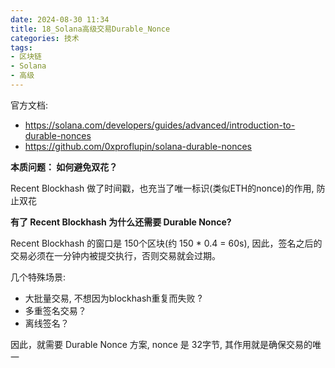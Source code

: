 ```yaml
---
date: 2024-08-30 11:34
title: 18_Solana高级交易Durable_Nonce
categories: 技术
tags:
- 区块链
- Solana
- 高级
---
```


官方文档:
- https://solana.com/developers/guides/advanced/introduction-to-durable-nonces
- https://github.com/0xproflupin/solana-durable-nonces


**本质问题： 如何避免双花？**

Recent Blockhash 做了时间戳，也充当了唯一标识(类似ETH的nonce)的作用, 防止双花


**有了 Recent Blockhash 为什么还需要 Durable Nonce?**

Recent Blockhash 的窗口是 150个区块(约 150 * 0.4 = 60s), 因此，签名之后的交易必须在一分钟内被提交执行，否则交易就会过期。

几个特殊场景:
- 大批量交易, 不想因为blockhash重复而失败 ?
- 多重签名交易？
- 离线签名？

因此，就需要 Durable Nonce 方案, nonce 是 32字节, 其作用就是确保交易的唯一






